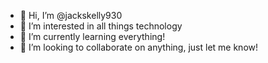 - 👋 Hi, I’m @jackskelly930
- 👀 I’m interested in all things technology
- 🌱 I’m currently learning everything!
- 💞️ I’m looking to collaborate on anything, just let me know!

<!---
jackskelly930/jackskelly930 is a ✨ special ✨ repository because its `README.md` (this file) appears on your GitHub profile.
You can click the Preview link to take a look at your changes.
--->
